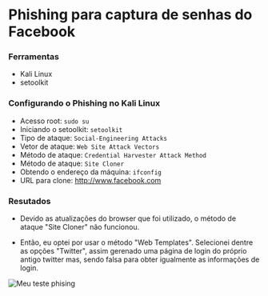 # Phishing para captura de senhas do Facebook

### Ferramentas

- Kali Linux
- setoolkit

### Configurando o Phishing no Kali Linux

- Acesso root: ``` sudo su ```
- Iniciando o setoolkit: ``` setoolkit ```
- Tipo de ataque: ``` Social-Engineering Attacks ```
- Vetor de ataque: ``` Web Site Attack Vectors ```
- Método de ataque: ```Credential Harvester Attack Method ```
- Método de ataque: ``` Site Cloner ```
- Obtendo o endereço da máquina: ``` ifconfig ```
- URL para clone: http://www.facebook.com

### Resutados

- Devido as atualizações do browser que foi utilizado, o método de ataque "Site Cloner" não funcionou.

- Então, eu optei por usar o método "Web Templates". Selecionei dentre as opções "Twitter", assim gerenado uma página de login do próprio antigo twitter mas, sendo falsa para obter igualmente as informações de login.


![Meu teste phising](https://github.com/Fortesin/Teste-Phising--DIO/assets/77688449/f64bda17-801d-4e80-a709-bf24d60ba93b)


